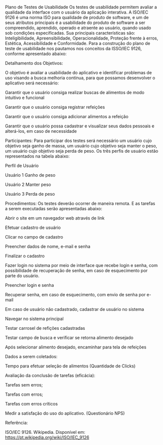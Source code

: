 Plano de Testes de Usabilidade
Os testes de usabilidade permitem avaliar a qualidade da interface com o usuário da aplicação interativa. A ISO/IEC 9126 é uma norma ISO para qualidade de produto de software, e um de seus atributos principais é a usabilidade do produto de software a ser compreendido, aprendido, operado e atraente ao usuário, quando usado sob condições especificadas. Sua principais características são: Inteligibilidade, Apreensibilidade, Operacionalidade, Proteção frente à erros, Estética, Acessibilidade e Conformidade. Para a construção do plano de teste de usabilidade nos pautamos nos conceitos da ISSO/IEC 9126, conforme apresentado abaixo:



Detalhamento dos Objetivos: 

O objetivo é avaliar a usabilidade do aplicativo e identificar problemas de uso visando a busca melhoria contínua, para que possamos desenvolver o aplicativo será necessário:
  
Garantir que o usuário consiga realizar buscas de alimentos de modo intuitivo e funcional
  
Garantir que o usuário consiga registrar refeições
  
Garantir que o usuário consiga adicionar alimentos a refeição
  
Garantir que o usuário possa cadastrar e visualizar seus dados pessoais e alterá-los, em caso de necessidade


Participantes: Para participar dos testes será necessário um usuário cujo objetivo seja ganho de massa, um usuário cujo objetivo seja manter o peso, um usuário cujo objetivo seja perda de peso. Os três perfis de usuário estão representados na tabela abaixo:


Perfil de Usuário

Usuário 1	Ganho de peso

Usuário 2	Manter peso

Usuário 3	Perda de peso

Procedimentos: Os testes deverão ocorrer de maneira remota. E as tarefas a serem executadas serão apresentadas abaixo:

Abrir o site em um navegador web através de link

Efetuar cadastro de usuário

Clicar no campo de cadastro

Preencher dados de nome, e-mail e senha

Finalizar o cadastro

Fazer login no sistema por meio de interface que recebe login e senha, com possibilidade de recuperação de senha, em caso de esquecimento por parte do usuário.

Preencher login e senha

Recuperar senha, em caso de esquecimento, com envio de senha por e-mail

Em caso de usuário não cadastrado, cadastrar de usuário no sistema

Navegar no sistema principal

Testar carrosel de refições cadastradas

Testar campo de busca e verificar se retorna alimento desejado

Após selecionar alimento desejado, encaminhar para tela de refeições


Dados a serem coletados:

Tempo para efetuar seleção de alimentos (Quantidade de Clicks)

Avaliação da conclusão de tarefas (eficácia):

Tarefas sem erros;

Tarefas com erros;

Tarefas com erros críticos

Medir a satisfação do uso do aplicativo. (Questionário NPS)

Referência:

ISO/IEC 9126. Wikipedia. Disponível em: https://pt.wikipedia.org/wiki/ISO/IEC_9126 
